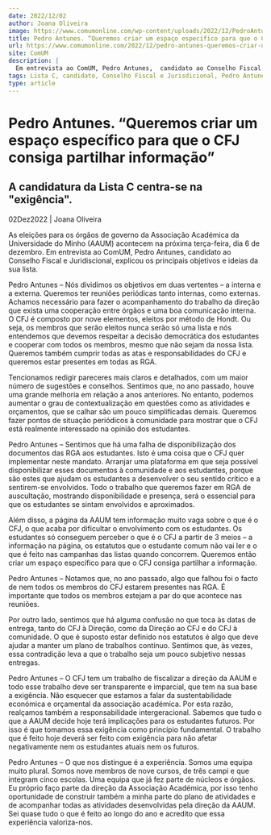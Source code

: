 ```yaml
---
date: 2022/12/02
author: Joana Oliveira
image: https://www.comumonline.com/wp-content/uploads/2022/12/PedroAntunes-1500x1000.jpg
title: Pedro Antunes. “Queremos criar um espaço específico para que o CFJ consiga partilhar informação”
url: https://www.comumonline.com/2022/12/pedro-antunes-queremos-criar-um-espaco-especifico-para-que-o-cfj-consiga-partilhar-informacao/
site: ComUM
description: |
  Em entrevista ao ComUM, Pedro Antunes,  candidato ao Conselho Fiscal e Juridiscional, explicou os principais objetivos e ideias da sua lista. 
tags: Lista C, candidato, Conselho Fiscal e Jurisdicional, Pedro Antunes, Centrado na Exigência
type: article
---
```



# Pedro Antunes. “Queremos criar um espaço específico para que o CFJ consiga partilhar informação”

## A candidatura da Lista C centra-se na "exigência".

02Dez2022 | Joana Oliveira

As eleições para os órgãos de governo da Associação Académica da Universidade do Minho (AAUM) acontecem na próxima terça-feira, dia 6 de dezembro. Em entrevista ao ComUM, Pedro Antunes,  candidato ao Conselho Fiscal e Juridiscional, explicou os principais objetivos e ideias da sua lista.

Pedro Antunes – Nós dividimos os objetivos em duas vertentes – a interna e a externa. Queremos ter reuniões periódicas tanto internas, como externas. Achamos necessário para fazer o acompanhamento do trabalho da direção que exista uma cooperação entre órgãos e uma boa comunicação interna. O CFJ é composto por nove elementos, eleitos por método de Hondt. Ou seja, os membros que serão eleitos nunca serão só uma lista e nós entendemos que devemos respeitar a decisão democrática dos estudantes e cooperar com todos os membros, mesmo que não sejam da nossa lista. Queremos também cumprir todas as atas e responsabilidades do CFJ e queremos estar presentes em todas as RGA.

Tencionamos redigir pareceres mais claros e detalhados, com um maior número de sugestões e conselhos. Sentimos que, no ano passado, houve uma grande melhoria em relação a anos anteriores. No entanto, podemos aumentar o grau de contextualização em questões como as atividades e orçamentos, que se calhar são um pouco simplificadas demais. Queremos fazer pontos de situação periódicos à comunidade para mostrar que o CFJ está realmente interessado na opinião dos estudantes.

Pedro Antunes – Sentimos que há uma falha de disponibilização dos documentos das RGA aos estudantes. Isto é uma coisa que o CFJ quer implementar neste mandato. Arranjar uma plataforma em que seja possível disponibilizar esses documentos à comunidade e aos estudantes, porque são estes que ajudam os estudantes a desenvolver o seu sentido crítico e a sentirem-se envolvidos. Todo o trabalho que queremos fazer em RGA de auscultação, mostrando disponibilidade e presença, será o essencial para que os estudantes se sintam envolvidos e aproximados.

Além disso, a página da AAUM tem informação muito vaga sobre o que é o CFJ, o que acaba por dificultar o envolvimento com os estudantes. Os estudantes só conseguem perceber o que é o CFJ a partir de 3 meios – a informação na página, os estatutos que o estudante comum não vai ler e o que é feito nas campanhas das listas quando concorrem. Queremos então criar um espaço específico para que o CFJ consiga partilhar a informação.

Pedro Antunes – Notamos que, no ano passado, algo que falhou foi o facto de nem todos os membros do CFJ estarem presentes nas RGA. É importante que todos os membros estejam a par do que acontece nas reuniões.

Por outro lado, sentimos que há alguma confusão no que toca às datas de entrega, tanto do CFJ à Direção, como da Direção ao CFJ e do CFJ à comunidade. O que é suposto estar definido nos estatutos é algo que deve ajudar a manter um plano de trabalhos contínuo. Sentimos que, às vezes, essa contradição leva a que o trabalho seja um pouco subjetivo nessas entregas.

Pedro Antunes – O CFJ tem um trabalho de fiscalizar a direção da AAUM e todo esse trabalho deve ser transparente e imparcial, que tem na sua base a exigência. Não esquecer que estamos a falar da sustentabilidade económica e orçamental da associação académica. Por esta razão, realçamos também a responsabilidade intergeracional. Sabemos que tudo o que a AAUM decide hoje terá implicações para os estudantes futuros. Por isso é que tomamos essa exigência como princípio fundamental. O trabalho que é feito hoje deverá ser feito com exigência para não afetar negativamente nem os estudantes atuais nem os futuros.

Pedro Antunes – O que nos distingue é a experiência. Somos uma equipa muito plural. Somos nove membros de nove cursos, de três campi e que integram cinco escolas. Uma equipa que já fez parte de núcleos e órgãos. Eu próprio faço parte da direção da Associação Académica, por isso tenho oportunidade de construir também a minha parte do plano de atividades e de acompanhar todas as atividades desenvolvidas pela direção da AAUM. Sei quase tudo o que é feito ao longo do ano e acredito que essa experiência valoriza-nos.
